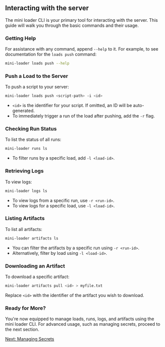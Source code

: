 ## Interacting with the server

The mini loader CLI is your primary tool for interacting with the server. This guide will walk you through the basic commands and their usage.

### Getting Help

For assistance with any command, append `--help` to it. For example, to see documentation for the `loads push` command:

```bash
mini-loader loads push --help
```

### Push a Load to the Server

To push a script to your server:

```bash
mini-loader loads push <script-path> -i <id>
```

- `<id>` is the identifier for your script. If omitted, an ID will be auto-generated.
- To immediately trigger a run of the load after pushing, add the `-r` flag.

### Checking Run Status

To list the status of all runs:

```bash
mini-loader runs ls
```

- To filter runs by a specific load, add `-l <load-id>`.

### Retrieving Logs

To view logs:

```bash
mini-loader logs ls
```

- To view logs from a specific run, use `-r <run-id>`.
- To view logs for a specific load, use `-l <load-id>`.

### Listing Artifacts

To list all artifacts:

```bash
mini-loader artifacts ls
```

- You can filter the artifacts by a specific run using `-r <run-id>`.
- Alternatively, filter by load using `-l <load-id>`.

### Downloading an Artifact

To download a specific artifact:

```bash
mini-loader artifacts pull <id> > myfile.txt
```

Replace `<id>` with the identifier of the artifact you wish to download.

### Ready for More?

You're now equipped to manage loads, runs, logs, and artifacts using the mini loader CLI. For advanced usage, such as managing secrets, proceed to the next section.

[Next: Managing Secrets](./managing-secrets.md)